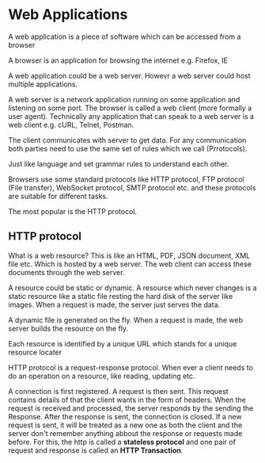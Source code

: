 # Web Applications

A web application is a piece of software which can be accessed from a browser

A browser is an application for browsing the internet e.g. Firefox, IE

A web application could be a web server. Howevr a web server could host multiple applications.

A web server is a network application running on some application and listening on some port. The browser is called a web client (more formally a user agent). Technically any application that can speak to a web server is a web client e.g. cURL, Telnet, Postman.

The client communicates with server to get data. For any communication both parties need to use the same set of rules which we call (Prrotocols).

Just like language and set grammar rules to understand each other.

Browsers use some standard protocols like HTTP protocol, FTP protocol (File transfer), WebSocket protocol, SMTP protocol etc. and these protocols are suitable for different tasks.

The most popular is the HTTP protocol.

## HTTP protocol

What is a web resource? This is like an HTML, PDF, JSON document, XML file etc. Which is hosted by a web server. The web client can access these documents through the web server.

A resource could be static or dynamic. A resource which never changes is a static resource like a static file resting the hard disk of the server like images. When a request is made, the server just serves the data.

A dynamic file is generated on the fly. When a request is made, the web server builds the resource on the fly.

Each resource is identified by a unique URL which stands for a unique resource locater

HTTP protocol is a request-response protocol. When ever a client needs to do an operation on a resource, like reading, updating etc.

A connection is first registered.
A request is then sent. This request contains details of that the client wants in the form of headers.
When the request is received and processed, the server responds by the sending the Response.
After the response is sent, the connection is closed.
If a new request is sent, it will be treated as a new one as both the client and the server don't remember anything abbout the response or requests made before. For this, the http is called a **stateless protocol** and one pair of request and response is called an **HTTP Transaction**.
